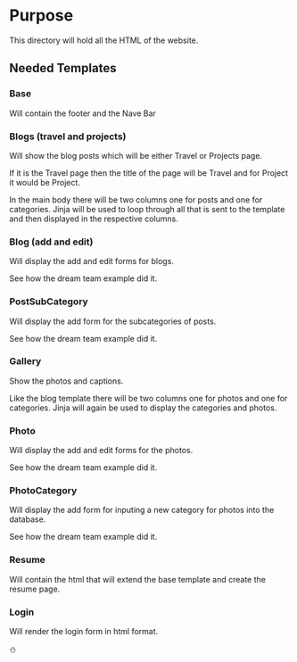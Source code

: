 # Purpose
This directory will hold all the HTML of the website.

## Needed Templates
### Base
Will contain the footer and the Nave Bar

### Blogs (travel and projects)
Will show the blog posts which will be either Travel or Projects page.

If it is the Travel page then the title of the page will be Travel and for Project it would be Project.

In the main body there will be two columns one for posts and one for categories. Jinja will be used to loop through all that is sent to the template and then displayed in the respective columns.

### Blog (add and edit)
Will display the add and edit forms for blogs.

See how the dream team example did it.

### PostSubCategory
Will display the add form for the subcategories of posts.

See how the dream team example did it.

### Gallery
Show the photos and captions.

Like the blog template there will be two columns one for photos and one for categories. Jinja will again be used to display the categories and photos.

### Photo
Will display the add and edit forms for the photos.

See how the dream team example did it.

### PhotoCategory
Will display the add form for inputing a new category for photos into the database.

See how the dream team example did it.

### Resume
Will contain the html that will extend the base template and create the resume page.

### Login
Will render the login form in html format.










:snowman:
